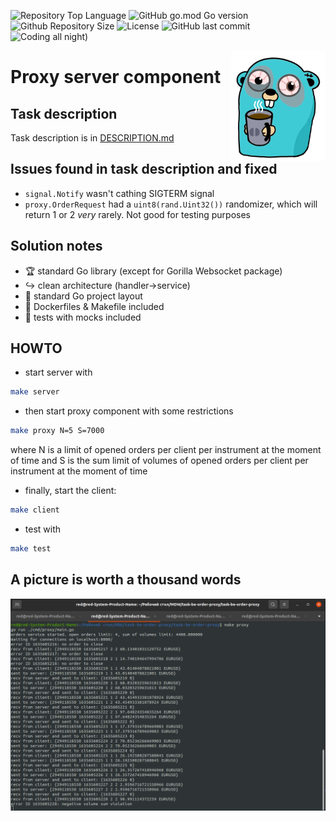 ![Repository Top Language](https://img.shields.io/github/languages/top/JavaHutt/ws-proxy)
![GitHub go.mod Go version](https://img.shields.io/github/go-mod/go-version/JavaHutt/ws-proxy)
![Github Repository Size](https://img.shields.io/github/repo-size/JavaHutt/ws-proxy)
![License](https://img.shields.io/badge/license-MIT-green)
![GitHub last commit](https://img.shields.io/github/last-commit/JavaHutt/ws-proxy)
![Coding all night)](https://img.shields.io/badge/coding-all%20night%20-purple)

<img align="right" width="30%" src="./images/tired-gopher.png">

# Proxy server component

## Task description

Task description is in [DESCRIPTION.md](DESCRIPTION.md)

## Issues found in task description and fixed

- `signal.Notify` wasn't cathing SIGTERM signal
- `proxy.OrderRequest` had a `uint8(rand.Uint32())` randomizer, which will return 1 or 2 *very* rarely. Not good for testing purposes

## Solution notes

- :trophy: standard Go library (except for Gorilla Websocket package)
- :arrow_right_hook: clean architecture (handler->service)
- :book: standard Go project layout
- :hammer: Dockerfiles & Makefile included
- :toilet: tests with mocks included

## HOWTO

- start server with 
```bash
make server
```
- then start proxy component with some restrictions 
```bash
make proxy N=5 S=7000
```
where N is a limit of opened orders per client per instrument at the moment of time
and S is the sum limit of volumes of opened orders per client per instrument at the moment of time
- finally, start the client:
```bash
make client
```
- test with
```bash
make test
```

## A picture is worth a thousand words

<img src="./images/working-example.png">
